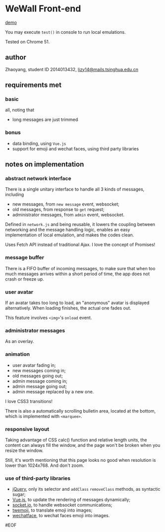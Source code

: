 # WeWall Front-end

[demo](http://static.nullspace.cn/wft-assignments/wall)

You may execute `test()` in console to run local emulations.

Tested on Chrome 51.

## author

Zhaoyang,
student ID 2014013432,
lizy14@mails.tsinghua.edu.cn

## requirements met

### basic

all, noting that

- long messages are just trimmed

### bonus

* data binding, using `Vue.js`
* support for emoji and wechat faces, using third party libraries

## notes on implementation

### abstract network interface
There is a single unitary interface to handle all 3 kinds of messages, including

* new messages, from `new message` event, websocket;
* old messages, from response to `get` request;
* administrator messages, from `admin` event, websocket.

Defined in `network.js` and being reusable, it lowers the coupling between networking and the message handling logic, enables an easy implementation of local emulation, and makes the codes clean.

Uses Fetch API instead of traditional Ajax. I love the concept of Promises!

### message buffer
There is a FIFO buffer of incoming messages, to make sure that when too much messages arrives within a short period of time, the app does not crash or freeze up.


### user avatar
If an avatar takes too long to load, an "anonymous" avatar is displayed alternatively. When loading finishes, the actual one fades out.

This feature involves `<img>`'s `onload` event.

### administrator messages
As an overlay.

### animation

* user avatar fading in;
* new messages coming in;
* old messages going out;
* admin message coming in;
* admin message going out;
* admin message replaced by a new one.

I love CSS3 transitions!

There is also a automatically scrolling bulletin area, located at the bottom, which is implemented with `<marquee>`.

### responsive layout
Taking advantage of CSS calc() function and relative length units, the content can always fill the window, and the page won't be broken when you resize the window.

Still, it's worth mentioning that this page looks no good when resolution is lower than 1024x768. And don't zoom.


### use of third-party libraries

* [jQuery](https://github.com/jquery/jquery/), only its selector and `addClass` `removeClass` methods, as syntactic sugar;
* [Vue.js](https://github.com/vuejs/vue), to update the rendering of messages dynamically;
* [socket.io](https://github.com/socketio/socket.io-client), to handle websocket communications;
* [twemoji](https://github.com/twitter/twemoji), to translate emoji into images;
* [wechatface](https://github.com/weixinhost/wechatface), to wechat faces emoji into images.

\#EOF
